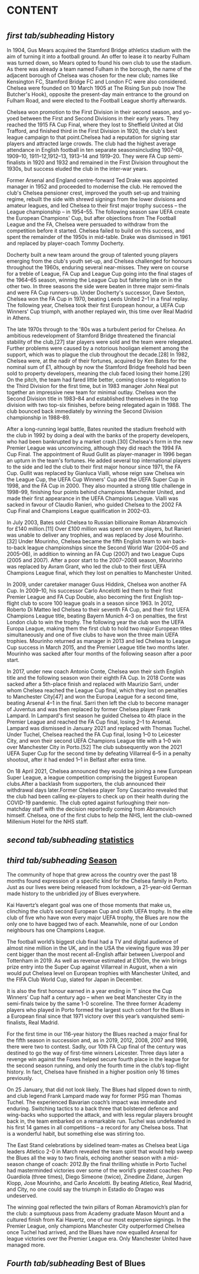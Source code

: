 <h1><b>CONTENT</b><H1>

<h2><i>first tab/subheading </i><b>History</b></h2>


<article>
  <p>
     In 1904, Gus Mears acquired the Stamford Bridge athletics stadium with the aim of turning it into a football ground. An offer to lease it to nearby Fulham was turned down, so Mears opted to found his own club to use the stadium. As there was already a team named Fulham in the borough, the name of the adjacent borough of Chelsea was chosen for the new club; names like Kensington FC, Stamford Bridge FC and London FC were also considered. Chelsea were founded on 10 March 1905 at The Rising Sun pub (now The Butcher's Hook), opposite the present-day main entrance to the ground on Fulham Road, and were elected to the Football League shortly afterwards.
  </p>
  <p>
     Chelsea won promotion to the First Division in their second season, and yo-yoed between the First and Second Divisions in their early years. They reached the 1915 FA Cup Final, where they lost to Sheffield United at Old Trafford, and finished third in the First Division in 1920, the club's best league campaign to that point.Chelsea had a reputation for signing star players and attracted large crowds. The club had the highest average attendance in English football in ten separate seasonsincluding 1907–08, 1909–10, 1911–12,1912–13, 1913–14 and 1919–20. They were FA Cup semi-finalists in 1920 and 1932 and remained in the First Division throughout the 1930s, but success eluded the club in the inter-war years.
 </p>
 <p>
     Former Arsenal and England centre-forward Ted Drake was appointed manager in 1952 and proceeded to modernise the club. He removed the club's Chelsea pensioner crest, improved the youth set-up and training regime, rebuilt the side with shrewd signings from the lower divisions and amateur leagues, and led Chelsea to their first major trophy success – the League championship – in 1954–55. The following season saw UEFA create the European Champions' Cup, but after objections from The Football League and the FA, Chelsea were persuaded to withdraw from the competition before it started. Chelsea failed to build on this success, and spent the remainder of the 1950s in mid-table. Drake was dismissed in 1961 and replaced by player-coach Tommy Docherty.
 </p>
 <p>
     Docherty built a new team around the group of talented young players emerging from the club's youth set-up, and Chelsea challenged for honours throughout the 1960s, enduring several near-misses. They were on course for a treble of League, FA Cup and League Cup going into the final stages of the 1964–65 season, winning the League Cup but faltering late on in the other two. In three seasons the side were beaten in three major semi-finals and were FA Cup runners-up. Under Docherty's successor, Dave Sexton, Chelsea won the FA Cup in 1970, beating Leeds United 2–1 in a final replay. The following year, Chelsea took their first European honour, a UEFA Cup Winners' Cup triumph, with another replayed win, this time over Real Madrid in Athens.      
 </p>
 <p>
     The late 1970s through to the '80s was a turbulent period for Chelsea. An ambitious redevelopment of Stamford Bridge threatened the financial stability of the club,[27] star players were sold and the team were relegated. Further problems were caused by a notorious hooligan element among the support, which was to plague the club throughout the decade.[28] In 1982, Chelsea were, at the nadir of their fortunes, acquired by Ken Bates for the nominal sum of £1, although by now the Stamford Bridge freehold had been sold to property developers, meaning the club faced losing their home.[29] On the pitch, the team had fared little better, coming close to relegation to the Third Division for the first time, but in 1983 manager John Neal put together an impressive new team for minimal outlay. Chelsea won the Second Division title in 1983–84 and established themselves in the top division with two top-six finishes, before being relegated again in 1988. The club bounced back immediately by winning the Second Division championship in 1988–89.          
 </p>
 <p>
     After a long-running legal battle, Bates reunited the stadium freehold with the club in 1992 by doing a deal with the banks of the property developers, who had been bankrupted by a market crash.[30] Chelsea's form in the new Premier League was unconvincing, although they did reach the 1994 FA Cup Final. The appointment of Ruud Gullit as player-manager in 1996 began an upturn in the team's fortunes. He added several top international players to the side and led the club to their first major honour since 1971, the FA Cup. Gullit was replaced by Gianluca Vialli, whose reign saw Chelsea win the League Cup, the UEFA Cup Winners' Cup and the UEFA Super Cup in 1998, and the FA Cup in 2000. They also mounted a strong title challenge in 1998–99, finishing four points behind champions Manchester United, and made their first appearance in the UEFA Champions League. Vialli was sacked in favour of Claudio Ranieri, who guided Chelsea to the 2002 FA Cup Final and Champions League qualification in 2002–03.          
 </p>
  <p>
     In July 2003, Bates sold Chelsea to Russian billionaire Roman Abramovich for £140 million.[11] Over £100 million was spent on new players, but Ranieri was unable to deliver any trophies, and was replaced by José Mourinho.[32] Under Mourinho, Chelsea became the fifth English team to win back-to-back league championships since the Second World War (2004–05 and 2005–06), in addition to winning an FA Cup (2007) and two League Cups (2005 and 2007). After a poor start to the 2007–2008 season, Mourinho was replaced by Avram Grant, who led the club to their first UEFA Champions League final, which they lost on penalties to Manchester United.          
  </p>
  <p>
     In 2009, under caretaker manager Guus Hiddink, Chelsea won another FA Cup. In 2009–10, his successor Carlo Ancelotti led them to their first Premier League and FA Cup Double, also becoming the first English top-flight club to score 100 league goals in a season since 1963. In 2012, Roberto Di Matteo led Chelsea to their seventh FA Cup, and their first UEFA Champions League title, beating Bayern Munich 4–3 on penalties, the first London club to win the trophy. The following year the club won the UEFA Europa League, making them the first club to hold two major European titles simultaneously and one of five clubs to have won the three main UEFA trophies. Mourinho returned as manager in 2013 and led Chelsea to League Cup success in March 2015, and the Premier League title two months later. Mourinho was sacked after four months of the following season after a poor start.
          
  </p>
  <p>
     In 2017, under new coach Antonio Conte, Chelsea won their sixth English title and the following season won their eighth FA Cup. In 2018 Conte was sacked after a 5th-place finish and replaced with Maurizio Sarri, under whom Chelsea reached the League Cup final, which they lost on penalties to Manchester City[47] and won the Europa League for a second time, beating Arsenal 4–1 in the final. Sarri then left the club to become manager of Juventus and was then replaced by former Chelsea player Frank Lampard. In Lampard's first season he guided Chelsea to 4th place in the Premier League and reached the FA Cup final, losing 2–1 to Arsenal. Lampard was dismissed in January 2021 and replaced with Thomas Tuchel. Under Tuchel, Chelsea reached the FA Cup final, losing 1–0 to Leicester City, and won their second UEFA Champions League title with a 1–0 win over Manchester City in Porto.[52] The club subsequently won the 2021 UEFA Super Cup for the second time by defeating Villarreal 6–5 in a penalty shootout, after it had ended 1–1 in Belfast after extra time.
          
  </p>
  <p>
     On 18 April 2021, Chelsea announced they would be joining a new European Super League, a league competition comprising the biggest European clubs.After a backlash from supporters, the club announced their withdrawal days later.Former Chelsea player Tony Cascarino revealed that the club had been calling ex-players to check up on their health during the COVID-19 pandemic. The club opted against furloughing their non-matchday staff with the decision reportedly coming from Abramovich himself. Chelsea, one of the first clubs to help the NHS, lent the club-owned Millenium Hotel for the NHS staff.          
  </p>















<h2><i>second tab/subheading </i><b> <a href="https://en.wikipedia.org/wiki/List_of_Chelsea_F.C._records_and_statistics" target="_blank">statistics</a></b></h2>














<h2><i>third tab/subheading </i><b><a href="https://www.chelseafc.com/en/news/2021/06/12/post-season-briefing-2020-21" target="_blank">Season</a></b></h2>
<p>
     The community of hope that grew across the country over the past 18 months found expression of a specific kind for the Chelsea family in Porto. Just as our lives were being released from lockdown, a 21-year-old German made history to the unbridled joy of Blues everywhere.             
  </p>
  <p>
     Kai Havertz’s elegant goal was one of those moments that make us, clinching the club’s second European Cup and sixth UEFA trophy. In the elite club of five who have won every major UEFA trophy, the Blues are now the only one to have bagged two of each. Meanwhile, none of our London neighbours has one Champions League.          
  </p>
  <p>
     The football world’s biggest club final had a TV and digital audience of almost nine million in the UK, and in the USA the viewing figure was 39 per cent bigger than the most recent all-English affair between Liverpool and Tottenham in 2019.    As well as revenue estimated at £100m, the win brings prize entry into the Super Cup against Villarreal in August, when a win would put Chelsea level on European trophies with Manchester United, and the FIFA Club World Cup, slated for Japan in December.               
  </p>
  <p>
     It is also the first honour earned in a year ending in ‘1’ since the Cup Winners’ Cup half a century ago – when we beat Manchester City in the semi-finals twice by the same 1-0 scoreline.
     The three former Academy players who played in Porto formed the largest such cohort for the Blues in a European final since that 1971 victory over this year’s vanquished semi-finalists, Real Madrid.          
  </p>
  <p>
     For the first time in our 116-year history the Blues reached a major final for the fifth season in succession and, as in 2019, 2012, 2008, 2007 and 1998, there were two to contest. Sadly, our 10th FA Cup final of the century was destined to go the way of first-time winners Leicester.   Three days later a revenge win against the Foxes helped secure fourth place in the league for the second season running, and only the fourth time in the club’s top-flight history. In fact, Chelsea have finished in a higher position only 16 times previously.

               
  </p>

  <p>
     On 25 January, that did not look likely. The Blues had slipped down to ninth, and club legend Frank Lampard made way for former PSG man Thomas Tuchel.
     The experienced Bavarian coach’s impact was immediate and enduring. Switching tactics to a back three that bolstered defence and wing-backs who supported the attack, and with less regular players brought back in, the team embarked on a remarkable run. Tuchel was undefeated in his first 14 games in all competitions – a record for any Chelsea boss. That is a wonderful habit, but something else was stirring too.          
  </p>
  <p>
     The East Stand celebrations by sidelined team-mates as Chelsea beat Liga leaders Atletico 2-0 in March revealed the team spirit that would help sweep the Blues all the way to two finals, echoing another season with a mid-season change of coach: 2012.By the final thrilling whistle in Porto Tuchel had masterminded victories over some of the world’s greatest coaches: Pep Guardiola (three times), Diego Simeone (twice), Zinedine Zidane, Jurgen Klopp, Jose Mourinho, and Carlo Ancelotti. By beating Atletico, Real Madrid, and City, no one could say the triumph in Estadio do Dragao was undeserved.

             
  </p>
  <p>
     The winning goal reflected the twin pillars of Roman Abramovich’s plan for the club: a sumptuous pass from Academy graduate Mason Mount and a cultured finish from Kai Havertz, one of our most expensive signings. In the Premier League, only champions Manchester City outperformed Chelsea once Tuchel had arrived, and the Blues have now equalled Arsenal for league victories over the Premier League era. Only Manchester United have managed more.           
  </p>




















<h2><i>Fourth tab/subheading </i><b>Best of Blues</b></h2>